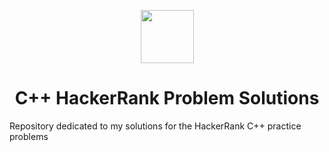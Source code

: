 <p align="center">
       <img height=85 src="https://d3keuzeb2crhkn.cloudfront.net/hackerrank/assets/styleguide/logo_wordmark-f5c5eb61ab0a154c3ed9eda24d0b9e31.svg">
  </p>
  
<h1 align="center"> C++ HackerRank Problem Solutions </h1>
Repository dedicated to my solutions for the HackerRank C++ practice problems
